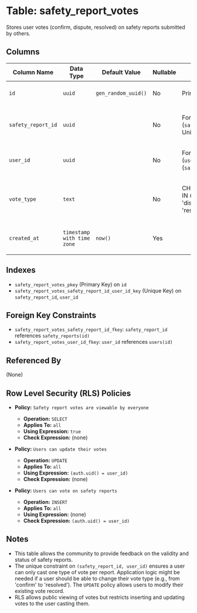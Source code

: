 # Table: safety_report_votes

Stores user votes (confirm, dispute, resolved) on safety reports submitted by others.

## Columns

| Column Name        | Data Type                | Default Value         | Nullable | Constraints                                                                 | Description                                                    |
|--------------------|--------------------------|-----------------------|----------|-----------------------------------------------------------------------------|----------------------------------------------------------------|
| `id`               | `uuid`                   | `gen_random_uuid()`   | No       | Primary Key                                                                 | Unique identifier for the vote.                                |
| `safety_report_id` | `uuid`                   |                       | No       | Foreign Key (`safety_reports.id`), Unique (`user_id`)                      | References the safety report being voted on.                   |
| `user_id`          | `uuid`                   |                       | No       | Foreign Key (`users.id`), Unique (`safety_report_id`)                      | References the user casting the vote.                          |
| `vote_type`        | `text`                   |                       | No       | CHECK (`vote_type` IN ('confirm', 'dispute', 'resolved'))                   | The type of vote cast (confirming, disputing, or marking resolved). |
| `created_at`       | `timestamp with time zone` | `now()`               | Yes      |                                                                             | Timestamp when the vote was cast.                              |

## Indexes

- `safety_report_votes_pkey` (Primary Key) on `id`
- `safety_report_votes_safety_report_id_user_id_key` (Unique Key) on `safety_report_id`, `user_id`

## Foreign Key Constraints

- `safety_report_votes_safety_report_id_fkey`: `safety_report_id` references `safety_reports(id)`
- `safety_report_votes_user_id_fkey`: `user_id` references `users(id)`

## Referenced By

(None)

## Row Level Security (RLS) Policies

- **Policy:** `Safety report votes are viewable by everyone`
  - **Operation:** `SELECT`
  - **Applies To:** `all`
  - **Using Expression:** `true`
  - **Check Expression:** (none)

- **Policy:** `Users can update their votes`
  - **Operation:** `UPDATE`
  - **Applies To:** `all`
  - **Using Expression:** `(auth.uid() = user_id)`
  - **Check Expression:** (none)

- **Policy:** `Users can vote on safety reports`
  - **Operation:** `INSERT`
  - **Applies To:** `all`
  - **Using Expression:** (none)
  - **Check Expression:** `(auth.uid() = user_id)`

## Notes

- This table allows the community to provide feedback on the validity and status of safety reports.
- The unique constraint on `(safety_report_id, user_id)` ensures a user can only cast one type of vote per report. Application logic might be needed if a user should be able to change their vote type (e.g., from 'confirm' to 'resolved'). The `UPDATE` policy allows users to modify their existing vote record.
- RLS allows public viewing of votes but restricts inserting and updating votes to the user casting them.
